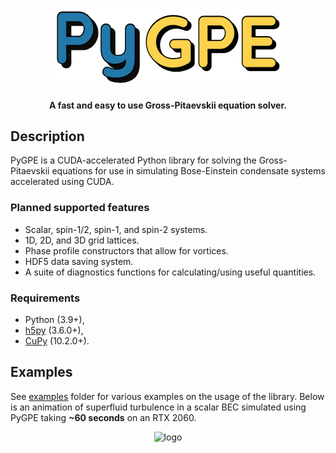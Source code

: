 <p align="center"><img src="docs/pygpe.png" alt="logo" ></p>

<h4 align="center">A fast and easy to use Gross-Pitaevskii equation solver.</h4>


## Description

PyGPE is a CUDA-accelerated Python library for solving the Gross-Pitaevskii equations for use in simulating Bose-Einstein condensate
systems accelerated using CUDA.

### Planned supported features
- Scalar, spin-1/2, spin-1, and spin-2 systems.
- 1D, 2D, and 3D grid lattices.
- Phase profile constructors that allow for vortices.
- HDF5 data saving system.
- A suite of diagnostics functions for calculating/using useful quantities.

### Requirements

- Python (3.9+),
- [h5py](https://github.com/h5py/h5py) (3.6.0+),
- [CuPy](https://github.com/cupy/cupy) (10.2.0+).

## Examples

See [examples](examples) folder for various examples on the usage of the library.
Below is an animation of superfluid turbulence in a scalar BEC simulated using PyGPE taking **~60 seconds** on an RTX 2060.

<p align="center"><img src="docs/animation.gif" alt="logo" > </p>
